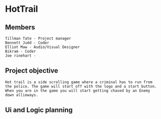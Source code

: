 # HotTrail

## Members
    Tillman Tate - Project manager
    Bennett Judd - Coder
    Elliot Maw - Audio/Visual Designer
    Bikram - Coder
    Joe rinehart - 
    
## Project objective
    Hot trail is a side scrolling game where a criminal has to run from the police. The game will start off with the logo and a start button. When you are in the game you will start getting chased by an Enemy down allieways. 
## Ui and Logic planning

